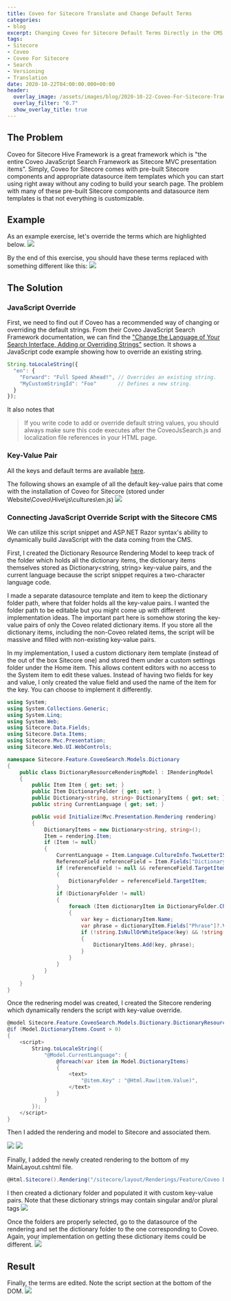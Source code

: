 ```yaml
---
title: Coveo for Sitecore Translate and Change Default Terms
categories:
- blog
excerpt: Changing Coveo for Sitecore Default Terms Directly in the CMS
tags:
- Sitecore
- Coveo
- Coveo For Sitecore
- Search
- Versioning
- Translation
date: 2020-10-22T04:00:00.000+00:00
header:
  overlay_image: /assets/images/blog/2020-10-22-Coveo-For-Sitecore-Translate-And-Change-Default-Terms/2020-10-22-Coveo-For-Sitecore-Translate-And-Change-Default-Terms-Hero.png
  overlay_filter: "0.7"
  show_overlay_title: true
---
```


## The Problem

Coveo for Sitecore Hive Framework is a great framework which is "the entire Coveo JavaScript Search Framework as Sitecore MVC presentation items". Simply, Coveo for Sitecore comes with pre-built Sitecore components and appropriate datasource item templates which you can start using right away without any coding to build your search page. The problem with many of these pre-built Sitecore components and datasource item templates is that not everything is customizable.

## Example

As an example exercise, let's override the terms which are highlighted below.
![](/assets/images/blog/2020-10-22-Coveo-For-Sitecore-Translate-And-Change-Default-Terms/2020-10-22-Coveo-For-Sitecore-Translate-And-Change-Default-Terms-01.png)

By the end of this exercise, you should have these terms replaced with something different like this:
![](/assets/images/blog/2020-10-22-Coveo-For-Sitecore-Translate-And-Change-Default-Terms/2020-10-22-Coveo-For-Sitecore-Translate-And-Change-Default-Terms-02.png)

## The Solution

### JavaScript Override
First, we need to find out if Coveo has a recommended way of changing or overriding the default strings. From their Coveo JavaScript Search Framework documentation, we can find the ["Change the Language of Your Search Interface, Adding or Overriding Strings"](https://docs.coveo.com/en/421/javascript-search-framework/change-the-language-of-your-search-interface#adding-or-overriding-strings) section.
It shows a JavaScript code example showing how to override an existing string.

```js
String.toLocaleString({ 
  "en": {
    "Forward": "Full Speed Ahead!", // Overrides an existing string.
    "MyCustomStringId": "Foo"       // Defines a new string.
  }
});
```
It also notes that
> If you write code to add or override default string values, you should always make sure this code executes after the CoveoJsSearch.js and localization file references in your HTML page.

### Key-Value Pair

All the keys and default terms are available [here](https://github.com/coveo/search-ui/blob/afe7a570735c6f1d11438fd22b315b512b730271/strings/strings.json).

The following shows an example of all the default key-value pairs that come with the installation of Coveo for Sitecore (stored under Website\Coveo\Hive\js\cultures\en.js)
![](/assets/images/blog/2020-10-22-Coveo-For-Sitecore-Translate-And-Change-Default-Terms/2020-10-22-Coveo-For-Sitecore-Translate-And-Change-Default-Terms-03.png)

### Connecting JavaScript Override Script with the Sitecore CMS

We can utilize this script snippet and ASP.NET Razor syntax's ability to dynamically build JavaScript with the data coming from the CMS.

First, I created the Dictionary Resource Rendering Model to keep track of the folder which holds all the dictionary items, the dictionary items themselves stored as Dictionary<string, string> key-value pairs, and the current language because the script snippet requires a two-character language code.

I made a separate datasource template and item to keep the dictionary folder path, where that folder holds all the key-value pairs. I wanted the folder path to be editable but you might come up with different implementation ideas. The important part here is somehow storing the key-value pairs of only the Coveo related dictionary items. If you store all the dictionary items, including the non-Coveo related items, the script will be massive and filled with non-existing key-value pairs.

In my implementation, I used a custom dictionary item template (instead of the out of the box Sitecore one) and stored them under a custom settings folder under the Home item. This allows content editors with no access to the System item to edit these values. Instead of having two fields for key and value, I only created the value field and used the name of the item for the key. You can choose to implement it differently.

```c#
using System;
using System.Collections.Generic;
using System.Linq;
using System.Web;
using Sitecore.Data.Fields;
using Sitecore.Data.Items;
using Sitecore.Mvc.Presentation;
using Sitecore.Web.UI.WebControls;

namespace Sitecore.Feature.CoveoSearch.Models.Dictionary
{
    public class DictionaryResourceRenderingModel : IRenderingModel
    {
        public Item Item { get; set; }
        public Item DictionaryFolder { get; set; }
        public Dictionary<string, string> DictionaryItems { get; set; }
        public string CurrentLanguage { get; set; }

        public void Initialize(Mvc.Presentation.Rendering rendering)
        {
            DictionaryItems = new Dictionary<string, string>();
            Item = rendering.Item;
            if (Item != null)
            {
                CurrentLanguage = Item.Language.CultureInfo.TwoLetterISOLanguageName;
                ReferenceField referenceField = Item.Fields["Dictionary Folder"];
                if (referenceField != null && referenceField.TargetItem != null)
                {
                    DictionaryFolder = referenceField.TargetItem;
                }
                if (DictionaryFolder != null)
                {
                    foreach (Item dictionaryItem in DictionaryFolder.Children)
                    {
                        var key = dictionaryItem.Name;
                        var phrase = dictionaryItem.Fields["Phrase"]?.Value;
                        if (!string.IsNullOrWhiteSpace(key) && !string.IsNullOrWhiteSpace(phrase))
                        {
                            DictionaryItems.Add(key, phrase);
                        }
                    }
                }
            }
        }
    }
}
```

Once the rednering model was created, I created the Sitecore rendering which dynamically renders the script with key-value override.

```c#
@model Sitecore.Feature.CoveoSearch.Models.Dictionary.DictionaryResourceRenderingModel
@if (Model.DictionaryItems.Count > 0)
{
    <script>
        String.toLocaleString({
            "@Model.CurrentLanguage": {
                @foreach(var item in Model.DictionaryItems)
                {
                    <text>
                        "@item.Key" : "@Html.Raw(item.Value)",
                    </text>
                }
            }
        });
    </script>
}
```

Then I added the rendering and model to Sitecore and associated them.

![](/assets/images/blog/2020-10-22-Coveo-For-Sitecore-Translate-And-Change-Default-Terms/2020-10-22-Coveo-For-Sitecore-Translate-And-Change-Default-Terms-04.png)
![](/assets/images/blog/2020-10-22-Coveo-For-Sitecore-Translate-And-Change-Default-Terms/2020-10-22-Coveo-For-Sitecore-Translate-And-Change-Default-Terms-05.png)

Finally, I added the newly created rendering to the bottom of my MainLayout.cshtml file.

```c#
@Html.Sitecore().Rendering("/sitecore/layout/Renderings/Feature/Coveo Dictionary/Dictionary Resource", new { DataSource = "/sitecore/content/Home/Settings/Coveo Search Dictionary Config" })
```
I then created a dictionary folder and populated it with custom key-value pairs.
Note that these dictionary strings may contain singular and/or plural tags <sn></sn> <pl></pl>
![](/assets/images/blog/2020-10-22-Coveo-For-Sitecore-Translate-And-Change-Default-Terms/2020-10-22-Coveo-For-Sitecore-Translate-And-Change-Default-Terms-08.png)

Once the folders are properly selected, go to the datasource of the rendering and set the dictionary folder to the one corresponding to Coveo. Again, your implementation on getting these dictionary items could be different.
![](/assets/images/blog/2020-10-22-Coveo-For-Sitecore-Translate-And-Change-Default-Terms/2020-10-22-Coveo-For-Sitecore-Translate-And-Change-Default-Terms-09.png)

## Result

Finally, the terms are edited. Note the script section at the bottom of the DOM.
![](/assets/images/blog/2020-10-22-Coveo-For-Sitecore-Translate-And-Change-Default-Terms/2020-10-22-Coveo-For-Sitecore-Translate-And-Change-Default-Terms-10.png)
